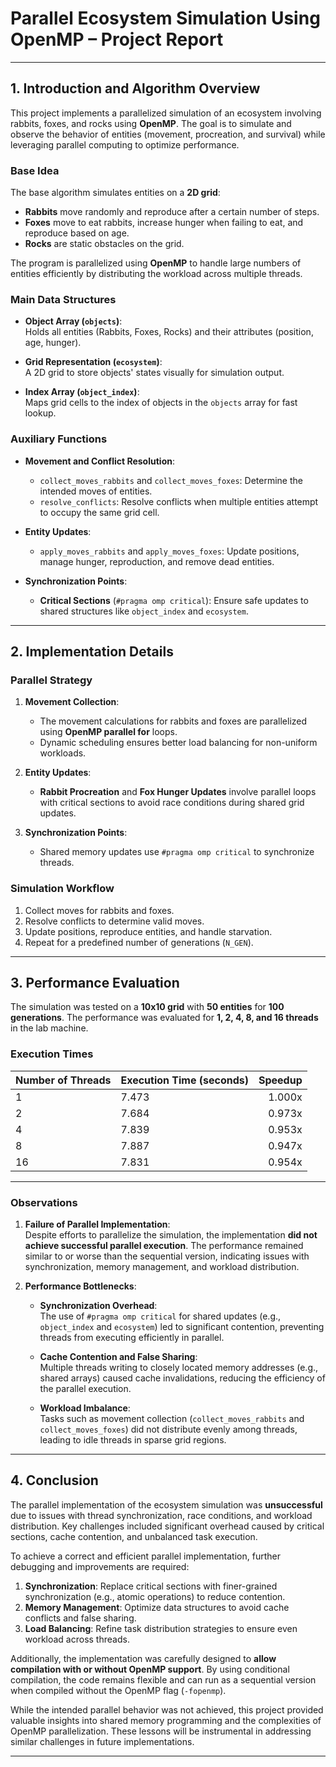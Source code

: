 # **Parallel Ecosystem Simulation Using OpenMP – Project Report**

---

## **1. Introduction and Algorithm Overview**

This project implements a parallelized simulation of an ecosystem involving rabbits, foxes, and rocks using **OpenMP**. The goal is to simulate and observe the behavior of entities (movement, procreation, and survival) while leveraging parallel computing to optimize performance.

### **Base Idea**

The base algorithm simulates entities on a **2D grid**:
- **Rabbits** move randomly and reproduce after a certain number of steps.
- **Foxes** move to eat rabbits, increase hunger when failing to eat, and reproduce based on age.
- **Rocks** are static obstacles on the grid.

The program is parallelized using **OpenMP** to handle large numbers of entities efficiently by distributing the workload across multiple threads.

### **Main Data Structures**

- **Object Array (`objects`)**:  
   Holds all entities (Rabbits, Foxes, Rocks) and their attributes (position, age, hunger).  

- **Grid Representation (`ecosystem`)**:  
   A 2D grid to store objects' states visually for simulation output.  

- **Index Array (`object_index`)**:  
   Maps grid cells to the index of objects in the `objects` array for fast lookup.  

### **Auxiliary Functions**

- **Movement and Conflict Resolution**:
   - `collect_moves_rabbits` and `collect_moves_foxes`: Determine the intended moves of entities.  
   - `resolve_conflicts`: Resolve conflicts when multiple entities attempt to occupy the same grid cell.  

- **Entity Updates**:
   - `apply_moves_rabbits` and `apply_moves_foxes`: Update positions, manage hunger, reproduction, and remove dead entities.  

- **Synchronization Points**:
   - **Critical Sections** (`#pragma omp critical`): Ensure safe updates to shared structures like `object_index` and `ecosystem`.  

---

## **2. Implementation Details**

### **Parallel Strategy**

1. **Movement Collection**:  
   - The movement calculations for rabbits and foxes are parallelized using **OpenMP parallel for** loops.  
   - Dynamic scheduling ensures better load balancing for non-uniform workloads.  

2. **Entity Updates**:  
   - **Rabbit Procreation** and **Fox Hunger Updates** involve parallel loops with critical sections to avoid race conditions during shared grid updates.  

3. **Synchronization Points**:  
   - Shared memory updates use `#pragma omp critical` to synchronize threads.  

### **Simulation Workflow**

1. Collect moves for rabbits and foxes.  
2. Resolve conflicts to determine valid moves.  
3. Update positions, reproduce entities, and handle starvation.  
4. Repeat for a predefined number of generations (`N_GEN`).  

---

## **3. Performance Evaluation**

The simulation was tested on a **10x10 grid** with **50 entities** for **100 generations**. The performance was evaluated for **1, 2, 4, 8, and 16 threads** in the lab machine.

### **Execution Times**

| **Number of Threads** | **Execution Time (seconds)** | **Speedup**  |
|------------------------|-----------------------------|-------------:|
| 1                      | 7.473                      | 1.000x       |
| 2                      | 7.684                      | 0.973x       |
| 4                      | 7.839                      | 0.953x       |
| 8                      | 7.887                      | 0.947x       |
| 16                     | 7.831                      | 0.954x       |

---

### **Observations**

1. **Failure of Parallel Implementation**:  
   Despite efforts to parallelize the simulation, the implementation **did not achieve successful parallel execution**. The performance remained similar to or worse than the sequential version, indicating issues with synchronization, memory management, and workload distribution.  

2. **Performance Bottlenecks**:  
   - **Synchronization Overhead**:  
     The use of `#pragma omp critical` for shared updates (e.g., `object_index` and `ecosystem`) led to significant contention, preventing threads from executing efficiently in parallel.  

   - **Cache Contention and False Sharing**:  
     Multiple threads writing to closely located memory addresses (e.g., shared arrays) caused cache invalidations, reducing the efficiency of the parallel execution.  

   - **Workload Imbalance**:  
     Tasks such as movement collection (`collect_moves_rabbits` and `collect_moves_foxes`) did not distribute evenly among threads, leading to idle threads in sparse grid regions.  

---

## **4. Conclusion**

The parallel implementation of the ecosystem simulation was **unsuccessful** due to issues with thread synchronization, race conditions, and workload distribution. Key challenges included significant overhead caused by critical sections, cache contention, and unbalanced task execution.

To achieve a correct and efficient parallel implementation, further debugging and improvements are required:
1. **Synchronization**: Replace critical sections with finer-grained synchronization (e.g., atomic operations) to reduce contention.  
2. **Memory Management**: Optimize data structures to avoid cache conflicts and false sharing.  
3. **Load Balancing**: Refine task distribution strategies to ensure even workload across threads.  

Additionally, the implementation was carefully designed to **allow compilation with or without OpenMP support**. By using conditional compilation, the code remains flexible and can run as a sequential version when compiled without the OpenMP flag (`-fopenmp`).

While the intended parallel behavior was not achieved, this project provided valuable insights into shared memory programming and the complexities of OpenMP parallelization. These lessons will be instrumental in addressing similar challenges in future implementations.

---

